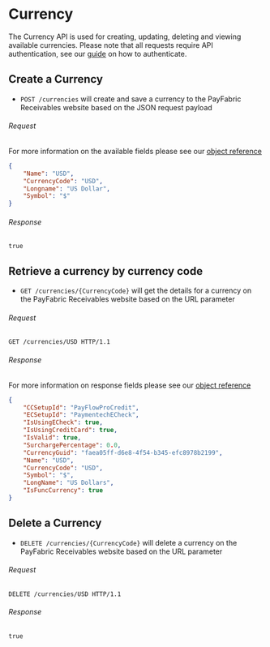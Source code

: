 Currency
============

The Currency API is used for creating, updating, deleting and viewing available currencies. Please note that all requests require API authentication, see our [guide](Token.md) on how to authenticate.

Create a Currency
--------------------

* `POST /currencies` will create and save a currency to the PayFabric Receivables website based on the JSON request payload

###### Request
For more information on the available fields please see our [object reference](../../Objects/Currency.md#CurrencyPost)
```json
{
	"Name": "USD",
	"CurrencyCode": "USD",
	"Longname": "US Dollar",
	"Symbol": "$"
}
```

###### Response
```text
true
```


Retrieve a currency by currency code
--------------------

* `GET /currencies/{CurrencyCode}` will get the details for a currency on the PayFabric Receivables website based on the URL parameter

###### Request
```http
GET /currencies/USD HTTP/1.1
```

###### Response
For more information on response fields please see our [object reference](../../Objects/Currency.md#CurrencyResponse)
```json
{
	"CCSetupId": "PayFlowProCredit",
	"ECSetupId": "PaymentechECheck",
	"IsUsingECheck": true,
	"IsUsingCreditCard": true,
	"IsValid": true,
	"SurchargePercentage": 0.0,
	"CurrencyGuid": "faea05ff-d6e8-4f54-b345-efc8978b2199",
	"Name": "USD",
	"CurrencyCode": "USD",
	"Symbol": "$",
	"LongName": "US Dollars",
	"IsFuncCurrency": true
}
```


Delete a Currency
--------------------

* `DELETE /currencies/{CurrencyCode}` will delete a currency on the PayFabric Receivables website based on the URL parameter

###### Request
```http
DELETE /currencies/USD HTTP/1.1
```

###### Response
```text
true
```
